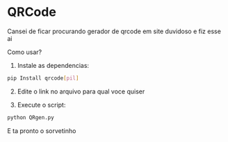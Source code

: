 # QRCode
Cansei de ficar procurando gerador de qrcode em site duvidoso e fiz esse ai 

Como usar?

1. Instale as dependencias:
 ```bash
pip Install qrcode[pil]
```
2. Edite o link no arquivo para qual voce quiser

3. Execute o script:
```bash
python QRgen.py
```

E ta pronto o sorvetinho




